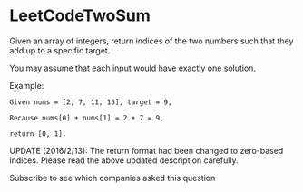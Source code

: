 # LeetCodeTwoSum

Given an array of integers, return indices of the two numbers such that they add up to a specific target.

You may assume that each input would have exactly one solution.

Example:
```
Given nums = [2, 7, 11, 15], target = 9,

Because nums[0] + nums[1] = 2 + 7 = 9,

return [0, 1].
```

UPDATE (2016/2/13):
The return format had been changed to zero-based indices. Please read the above updated description carefully.

Subscribe to see which companies asked this question
